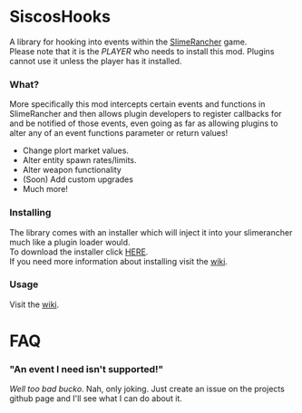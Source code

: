 # SiscosHooks
A library for hooking into events within the <a href="http://store.steampowered.com/app/433340/">SlimeRancher</a> game.  
Please note that it is the _PLAYER_ who needs to install this mod. Plugins cannot use it unless the player has it installed.  

### What?
More specifically this mod intercepts certain events and functions in SlimeRancher and then allows plugin developers to register callbacks for and be notified of those events, even going as far as allowing plugins to alter any of an event functions parameter or return values!  
<ul>
<li>Change plort market values.</li>
<li>Alter entity spawn rates/limits.</li>
<li>Alter weapon functionality</li>
<li>(Soon) Add custom upgrades</li>
<li>Much more!</li>
</ul>


### Installing
The library comes with an installer which will inject it into your slimerancher much like a plugin loader would.  
To download the installer click <a href="https://github.com/dsisco11/SiscosHooks/raw/master/Installer.zip">HERE</a>.  
If you need more information about installing visit the <a href="wiki">wiki</a>.

### Usage
Visit the <a href="wiki">wiki</a>.


# FAQ
### "An event I need isn't supported!"
_Well too bad bucko._
Nah, only joking. Just create an issue on the projects github page and I'll see what I can do about it.




